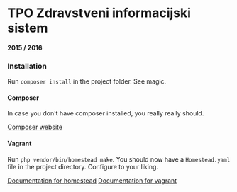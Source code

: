 # TPO Zdravstveni informacijski sistem
**2015 / 2016**

### Installation

Run `composer install` in the project folder. See magic.

#### Composer
In case you don't have composer installed, you really really should.

[Composer website](https://getcomposer.org/)

#### Vagrant
Run `php vendor/bin/homestead make`. You should now have a `Homestead.yaml` file in the project directory. Configure to your liking.

[Documentation for homestead](https://laravel.com/docs/5.2/homestead)
[Documentation for vagrant](https://www.vagrantup.com/docs/)
